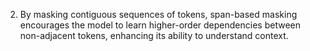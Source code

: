 2. By masking contiguous sequences of tokens, span-based masking encourages the model to learn higher-order dependencies between non-adjacent tokens, enhancing its ability to understand context.